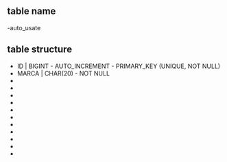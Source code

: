 ## table name
-auto_usate

## table structure

- ID | BIGINT - AUTO_INCREMENT - PRIMARY_KEY (UNIQUE, NOT NULL)
- MARCA | CHAR(20) - NOT NULL
-
-
-
-
-
-
-
-
-
-
-
